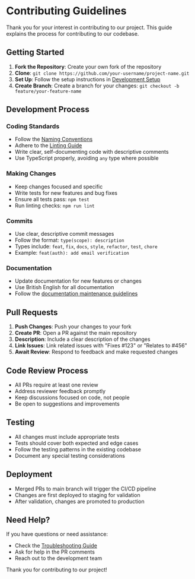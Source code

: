 # Contributing Guidelines

Thank you for your interest in contributing to our project. This guide explains the process for contributing to our codebase.

## Getting Started

1. **Fork the Repository**: Create your own fork of the repository
2. **Clone**: `git clone https://github.com/your-username/project-name.git`
3. **Set Up**: Follow the setup instructions in [Development Setup](./guides/developer/setup.md)
4. **Create Branch**: Create a branch for your changes: `git checkout -b feature/your-feature-name`

## Development Process

### Coding Standards

- Follow the [Naming Conventions](./guides/naming-conventions.md)
- Adhere to the [Linting Guide](./reference/configs/linting-guide.md)
- Write clear, self-documenting code with descriptive comments
- Use TypeScript properly, avoiding `any` type where possible

### Making Changes

- Keep changes focused and specific
- Write tests for new features and bug fixes
- Ensure all tests pass: `npm test`
- Run linting checks: `npm run lint`

### Commits

- Use clear, descriptive commit messages
- Follow the format: `type(scope): description`
- Types include: `feat`, `fix`, `docs`, `style`, `refactor`, `test`, `chore`
- Example: `feat(auth): add email verification`

### Documentation

- Update documentation for new features or changes
- Use British English for all documentation
- Follow the [documentation maintenance guidelines](./README.md#documentation-maintenance)

## Pull Requests

1. **Push Changes**: Push your changes to your fork
2. **Create PR**: Open a PR against the main repository
3. **Description**: Include a clear description of the changes
4. **Link Issues**: Link related issues with "Fixes #123" or "Relates to #456"
5. **Await Review**: Respond to feedback and make requested changes

## Code Review Process

- All PRs require at least one review
- Address reviewer feedback promptly
- Keep discussions focused on code, not people
- Be open to suggestions and improvements

## Testing

- All changes must include appropriate tests
- Tests should cover both expected and edge cases
- Follow the testing patterns in the existing codebase
- Document any special testing considerations

## Deployment

- Merged PRs to main branch will trigger the CI/CD pipeline
- Changes are first deployed to staging for validation
- After validation, changes are promoted to production

## Need Help?

If you have questions or need assistance:

- Check the [Troubleshooting Guide](./guides/developer/troubleshooting.md)
- Ask for help in the PR comments
- Reach out to the development team

Thank you for contributing to our project!

